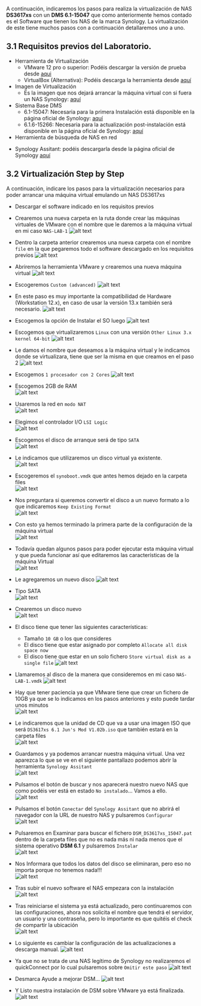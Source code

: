 A continuación, indicaremos los pasos para realiza la virtualización de NAS **DS3617xs** con un **DMS 6.1-15047** que como anteriormente hemos contado es el Software que tienen los NAS de la marca Synology. La virtualización de este tiene muchos pasos con a continuación detallaremos uno a uno.

## 3.1 Requisitos previos del Laboratorio.

+ Herramienta de Virtualización
	- VMware 12 pro o superior: Podéis descargar la versión de prueba desde [aqui](https://my.vmware.com/en/web/vmware/info/slug/desktop_end_user_computing/vmware_workstation_pro/14_0)
	- VirtualBox (Alternativa): Podéis descarga la herramienta desde [aquí](https://www.virtualbox.org/wiki/Downloads)
+ Imagen de Virtualización
	- Es la imagen que nos dejará arrancar la máquina virtual con si fuera un NAS Synology: [aquí](https://mega.nz/#F!yQpw0YTI!DQqIzUCG2RbBtQ6YieScWg!HA4wSIpI)
+ Sistema Base DMS
	- 6.1-15047: Necesaria para la primera Instalación está disponible en la página oficial de Synology: [aquí](https://archive.synology.com/download/DSM/release/6.1/15047/)
	- 6.1.6-15266: Necesaria para la actualización post-instalación está disponible en la página oficial de Synology: [aquí](https://archive.synology.com/download/DSM/release/6.1.6/15266/)
+ Herramienta de búsqueda de NAS en red
 - Synology Assitant: podéis descargarla desde la página oficial de Synology [aquí](https://www.synology.com/es-es/support/download/DS3617xs#utilities)

## 3.2 Virtualización Step by Step

A continuación, indicare los pasos para la virtualización necesarios para poder arrancar una máquina virtual emulando un NAS DS3617xs

+ Descargar el software indicado en los requisitos previos

+ Crearemos una nueva carpeta en la ruta donde crear las máquinas virtuales de VMware con el nombre que le daremos a la máquina virtual en mi caso `NAS-LAB-1`
	![alt text](/DSM-Virtual/images/paso1.jpg)

+ Dentro la carpeta anterior crearemos una nueva carpeta con el nombre `file` en la que pegaremos todo el software descargado en los requisitos previos
	![alt text](/DSM-Virtual/images/paso2.jpg)

+ Abriremos la herramienta VMware y crearemos una nueva máquina virtual
	![alt text](/DSM-Virtual/images/paso3.jpg)

+ Escogeremos `Custom (advanced)`
	![alt text](/DSM-Virtual/images/paso4.jpg)

+ En este paso es muy importante la compatibilidad de Hardware (Workstation 12.x), en caso de usar la versión 13.x también será necesario.
	![alt text](/DSM-Virtual/images/paso5.jpg)

+ Escogemos la opción de Instalar el SO luego
	![alt text](/DSM-Virtual/images/paso6.jpg)

+ Escogemos que virtualizaremos `Linux` con una versión `Other Linux 3.x kernel 64-bit`
	![alt text](/DSM-Virtual/images/paso7.jpg)

+ Le damos el nombre que deseamos a la máquina virtual y le indicamos donde se virtualizara, tiene que ser la misma en que creamos en el paso 2
	![alt text](/DSM-Virtual/images/paso8.jpg)

+ Escogemos `1 procesador con 2 Cores`
	![alt text](/DSM-Virtual/images/paso9.jpg)

+ Escogemos 2GB de RAM  
    ![alt text](/DSM-Virtual/images/paso10.jpg)

+ Usaremos la red en `modo NAT`  
	![alt text](/DSM-Virtual/images/paso11.jpg)

+ Elegimos el controlador I/O `LSI Logic`  
	![alt text](/DSM-Virtual/images/paso12.jpg)

+ Escogemos el disco de arranque será de tipo `SATA`  
	![alt text](/DSM-Virtual/images/paso13.jpg)

+ Le indicamos que utilizaremos un disco virtual ya existente.  
	![alt text](/DSM-Virtual/images/paso14.jpg)

+ Escogeremos el `synoboot.vmdk` que antes hemos dejado en la carpeta files  
	![alt text](/DSM-Virtual/images/paso15.jpg)

+ Nos preguntara si queremos convertir el disco a un nuevo formato a lo que indicaremos `Keep Existing Format`  
	![alt text](/DSM-Virtual/images/paso16.jpg)

+ Con esto ya hemos terminado la primera parte de la configuración de la máquina virtual  
	![alt text](/DSM-Virtual/images/paso17.jpg)

+ Todavía quedan algunos pasos para poder ejecutar esta máquina virtual y que pueda funcionar así que editaremos las características de la máquina Virtual  
	![alt text](/DSM-Virtual/images/paso18.jpg)

+ Le agregaremos un nuevo disco
	![alt text](/DSM-Virtual/images/paso19.jpg)

+ Tipo SATA  
	![alt text](/DSM-Virtual/images/paso20.jpg)

+ Crearemos un disco nuevo  
	![alt text](/DSM-Virtual/images/paso21.jpg)

+ El disco tiene que tener las siguientes características: 
	- Tamaño `10 GB` o los que consideres
	- El disco tiene que estar asignado por completo `Allocate all disk space now`
	- El disco tiene que estar en un solo fichero `Store virtual disk as a single file`
	![alt text](/DSM-Virtual/images/paso22.jpg)

+ Llamaremos al disco de la manera que consideremos en mi caso `NAS-LAB-1.vmdk` 
	![alt text](/DSM-Virtual/images/paso23.jpg)

+ Hay que tener paciencia ya que VMware tiene que crear un fichero de 10GB ya que se lo indicamos en los pasos anteriores y esto puede tardar unos minutos  
	![alt text](/DSM-Virtual/images/paso24.jpg)

+ Le indicaremos que la unidad de CD que va a usar una imagen ISO que será `DS3617xs 6.1 Jun's Mod V1.02b.iso` que también estará en la carpeta files  
	![alt text](/DSM-Virtual/images/paso25.jpg)

+ Guardamos y ya podemos arrancar nuestra máquina virtual. Una vez aparezca lo que se ve en el siguiente pantallazo podemos abrir la herramienta `Synology Assitant`   
	![alt text](/DSM-Virtual/images/paso27.jpg)

+ Pulsamos el botón de buscar y nos aparecerá nuestro nuevo NAS que como podéis ver está en estado `No instalado`... Vamos a ello.  
	![alt text](/DSM-Virtual/images/paso28.jpg)

+ Pulsamos el botón `Conectar` del `Synology Assitant` que no abrirá el navegador con la URL de nuestro NAS y pulsaremos `Configurar`  
	![alt text](/DSM-Virtual/images/paso29.jpg)

+ Pulsaremos en Examinar para buscar el fichero `DSM_DS3617xs_15047.pat` dentro de la carpeta files que no es nada más ni nada menos que el sistema operativo **DSM 6.1** y pulsaremos `Instalar`  
	![alt text](/DSM-Virtual/images/paso30.jpg)

+ Nos Informara que todos los datos del disco se eliminaran, pero eso no importa porque no tenemos nada!!!  
	![alt text](/DSM-Virtual/images/paso31.jpg)

+ Tras subir el nuevo software el NAS empezara con la instalación
	![alt text](/DSM-Virtual/images/paso32.1.jpg)

+ Tras reiniciarse el sistema ya está actualizado, pero continuaremos con las configuraciones, ahora nos solicita el nombre que tendrá el servidor, un usuario y una contraseña, pero lo importante es que quitéis el check de compartir la ubicación  
	![alt text](/DSM-Virtual/images/paso34.jpg)

+ Lo siguiente es cambiar la configuración de las actualizaciones a descarga manual.
	![alt text](/DSM-Virtual/images/paso35.jpg)

+ Ya que no se trata de una NAS legítimo de Synology no realizaremos el quickConnect por lo cual pulsaremos sobre `Omitir este paso`
	![alt text](/DSM-Virtual/images/paso36.jpg)

+ Desmarca Ayude a mejorar DSM...
	![alt text](/DSM-Virtual/images/paso37.jpg)

+ Y Listo nuestra instalación de DSM sobre VMware ya está finalizada.
	![alt text](/DSM-Virtual/images/paso38.jpg)


